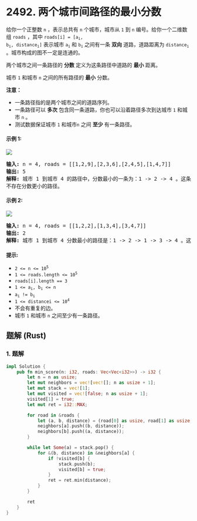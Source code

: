 # 2492. 两个城市间路径的最小分数
给你一个正整数 `n` ，表示总共有 `n` 个城市，城市从 `1` 到 `n` 编号。给你一个二维数组 `roads` ，其中 <code>roads[i] = [a<sub>i</sub>, b<sub>i</sub>, distance<sub>i</sub>]</code> 表示城市 <code>a<sub>i</sub></code> 和 <code>b<sub>i</sub></code> 之间有一条 **双向** 道路，道路距离为 <code>distance<sub>i</sub></code> 。城市构成的图不一定是连通的。

两个城市之间一条路径的 **分数** 定义为这条路径中道路的 **最小** 距离。

城市 `1` 和城市 `n` 之间的所有路径的 **最小** 分数。

**注意：**
* 一条路径指的是两个城市之间的道路序列。
* 一条路径可以 **多次** 包含同一条道路，你也可以沿着路径多次到达城市 `1` 和城市 `n` 。
* 测试数据保证城市 `1` 和城市`n` 之间 **至少** 有一条路径。

#### 示例 1:
![](https://assets.leetcode.com/uploads/2022/10/12/graph11.png)
<pre>
<strong>输入:</strong> n = 4, roads = [[1,2,9],[2,3,6],[2,4,5],[1,4,7]]
<strong>输出:</strong> 5
<strong>解释:</strong> 城市 1 到城市 4 的路径中，分数最小的一条为：1 -> 2 -> 4 。这条路径的分数是 min(9,5) = 5 。
不存在分数更小的路径。
</pre>

#### 示例 2:
![](https://assets.leetcode.com/uploads/2022/10/12/graph22.png)
<pre>
<strong>输入:</strong> n = 4, roads = [[1,2,2],[1,3,4],[3,4,7]]
<strong>输出:</strong> 2
<strong>解释:</strong> 城市 1 到城市 4 分数最小的路径是：1 -> 2 -> 1 -> 3 -> 4 。这条路径的分数是 min(2,2,4,7) = 2 。
</pre>

#### 提示:
* <code>2 <= n <= 10<sup>5</sup></code>
* <code>1 <= roads.length <= 10<sup>5</sup></code>
* `roads[i].length == 3`
* <code>1 <= a<sub>i</sub>, b<sub>i</sub> <= n</code>
* <code>a<sub>i</sub> != b<sub>i</sub></code>
* <code>1 <= distancei <= 10<sup>4</sup></code>
* 不会有重复的边。
* 城市 `1` 和城市 `n` 之间至少有一条路径。

## 题解 (Rust)

### 1. 题解
```Rust
impl Solution {
    pub fn min_score(n: i32, roads: Vec<Vec<i32>>) -> i32 {
        let n = n as usize;
        let mut neighbors = vec![vec![]; n as usize + 1];
        let mut stack = vec![1];
        let mut visited = vec![false; n as usize + 1];
        visited[1] = true;
        let mut ret = i32::MAX;

        for road in &roads {
            let (a, b, distance) = (road[0] as usize, road[1] as usize, road[2]);
            neighbors[a].push((b, distance));
            neighbors[b].push((a, distance));
        }

        while let Some(a) = stack.pop() {
            for &(b, distance) in &neighbors[a] {
                if !visited[b] {
                    stack.push(b);
                    visited[b] = true;
                }
                ret = ret.min(distance);
            }
        }

        ret
    }
}
```

